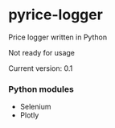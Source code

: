 # pyrice-logger
Price logger written in Python

Not ready for usage

Current version: 0.1

### Python modules 
- Selenium
- Plotly

